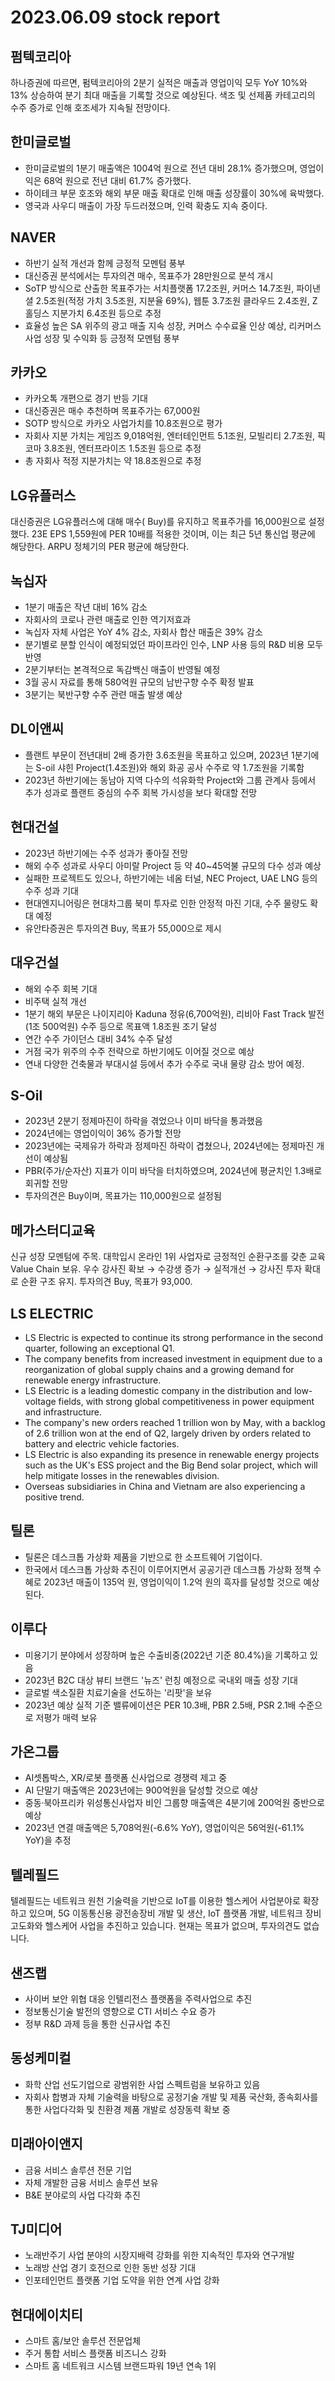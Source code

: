 # 2023.06.09 stock report
## 펌텍코리아
하나증권에 따르면, 펌텍코리아의 2분기 실적은 매출과 영업이익 모두 YoY 10%와 13% 상승하여 분기 최대 매출을 기록할 것으로 예상된다. 색조 및 선제품 카테고리의 수주 증가로 인해 호조세가 지속될 전망이다.
## 한미글로벌
- 한미글로벌의 1분기 매출액은 1004억 원으로 전년 대비 28.1% 증가했으며, 영업이익은 68억 원으로 전년 대비 61.7% 증가했다.
- 하이테크 부문 호조와 해외 부문 매출 확대로 인해 매출 성장률이 30%에 육박했다.
- 영국과 사우디 매출이 가장 두드러졌으며, 인력 확충도 지속 중이다.
## NAVER
- 하반기 실적 개선과 함께 긍정적 모멘텀 풍부
- 대신증권 분석에서는 투자의견 매수, 목표주가 28만원으로 분석 개시
- SoTP 방식으로 산출한 목표주가는 서치플랫폼 17.2조원, 커머스 14.7조원, 파이낸셜 2.5조원(적정 가치 3.5조원, 지분율 69%), 웹툰 3.7조원 클라우드 2.4조원, Z홀딩스 지분가치 6.4조원 등으로 추정
- 효율성 높은 SA 위주의 광고 매출 지속 성장, 커머스 수수료율 인상 예상, 리커머스 사업 성장 및 수익화 등 긍정적 모멘텀 풍부
## 카카오
- 카카오톡 개편으로 경기 반등 기대
- 대신증권은 매수 추천하며 목표주가는 67,000원
- SOTP 방식으로 카카오 사업가치를 10.8조원으로 평가
- 자회사 지분 가치는 게임즈 9,018억원, 엔터테인먼트 5.1조원, 모빌리티 2.7조원, 픽코마 3.8조원, 엔터프라이즈 1.5조원 등으로 추정
- 총 자회사 적정 지분가치는 약 18.8조원으로 추정
## LG유플러스
대신증권은 LG유플러스에 대해 매수( Buy)를 유지하고 목표주가를 16,000원으로 설정했다. 23E EPS 1,559원에 PER 10배를 적용한 것이며, 이는 최근 5년 통신업 평균에 해당한다. ARPU 정체기의 PER 평균에 해당한다.
## 녹십자
- 1분기 매출은 작년 대비 16% 감소
- 자회사의 코로나 관련 매출로 인한 역기저효과
- 녹십자 자체 사업은 YoY 4% 감소, 자회사 합산 매출은 39% 감소
- 분기별로 분할 인식이 예정되었던 파이프라인 인수, LNP 사용 등의 R&D 비용 모두 반영
- 2분기부터는 본격적으로 독감백신 매출이 반영될 예정
- 3월 공시 자료를 통해 580억원 규모의 남반구향 수주 확정 발표
- 3분기는 북반구향 수주 관련 매출 발생 예상
## DL이앤씨
- 플랜트 부문이 전년대비 2배 증가한 3.6조원을 목표하고 있으며, 2023년 1분기에는 S-oil 샤힌 Project(1.4조원)와 해외 화공 공사 수주로 약 1.7조원을 기록함
- 2023년 하반기에는 동남아 지역 다수의 석유화학 Project와 그룹 관계사 등에서 추가 성과로 플랜트 중심의 수주 회복 가시성을 보다 확대할 전망
## 현대건설
- 2023년 하반기에는 수주 성과가 좋아질 전망
- 해외 수주 성과로 사우디 아미랄 Project 등 약 40~45억불 규모의 다수 성과 예상
- 실패한 프로젝트도 있으나, 하반기에는 네옴 터널, NEC Project, UAE LNG 등의 수주 성과 기대
- 현대엔지니어링은 현대차그룹 북미 투자로 인한 안정적 마진 기대, 수주 물량도 확대 예정
- 유안타증권은 투자의견 Buy, 목표가 55,000으로 제시
## 대우건설
- 해외 수주 회복 기대
- 비주택 실적 개선
- 1분기 해외 부문은 나이지리아 Kaduna 정유(6,700억원), 리비아 Fast Track 발전(1조 500억원) 수주 등으로 목표액 1.8조원 조기 달성
- 연간 수주 가이던스 대비 34% 수주 달성
- 거점 국가 위주의 수주 전략으로 하반기에도 이어질 것으로 예상
- 연내 다양한 건축물과 부대시설 등에서 추가 수주로 국내 물량 감소 방어 예정.
## S-Oil
- 2023년 2분기 정제마진이 하락을 겪었으나 이미 바닥을 통과했음
- 2024년에는 영업이익이 36% 증가할 전망
- 2023년에는 국제유가 하락과 정제마진 하락이 겹쳤으나, 2024년에는 정제마진 개선이 예상됨
- PBR(주가/순자산) 지표가 이미 바닥을 터치하였으며, 2024년에 평균치인 1.3배로 회귀할 전망
- 투자의견은 Buy이며, 목표가는 110,000원으로 설정됨
## 메가스터디교육
신규 성장 모멘텀에 주목. 대학입시 온라인 1위 사업자로 긍정적인 순환구조를 갖춘 교육 Value Chain 보유. 우수 강사진 확보 → 수강생 증가 → 실적개선 → 강사진 투자 확대로 순환 구조 유지. 투자의견 Buy, 목표가 93,000.
## LS ELECTRIC
- LS Electric is expected to continue its strong performance in the second quarter, following an exceptional Q1.
- The company benefits from increased investment in equipment due to a reorganization of global supply chains and a growing demand for renewable energy infrastructure.
- LS Electric is a leading domestic company in the distribution and low-voltage fields, with strong global competitiveness in power equipment and infrastructure.
- The company's new orders reached 1 trillion won by May, with a backlog of 2.6 trillion won at the end of Q2, largely driven by orders related to battery and electric vehicle factories.
- LS Electric is also expanding its presence in renewable energy projects such as the UK's ESS project and the Big Bend solar project, which will help mitigate losses in the renewables division.
- Overseas subsidiaries in China and Vietnam are also experiencing a positive trend.
## 틸론
- 틸론은 데스크톱 가상화 제품을 기반으로 한 소프트웨어 기업이다.
- 한국에서 데스크톱 가상화 추진이 이루어지면서 공공기관 데스크톱 가상화 정책 수혜로 2023년 매출이 135억 원, 영업이익이 1.2억 원의 흑자를 달성할 것으로 예상된다.
## 이루다
- 미용기기 분야에서 성장하며 높은 수출비중(2022년 기준 80.4%)을 기록하고 있음
- 2023년 B2C 대상 뷰티 브랜드 '뉴즈' 런칭 예정으로 국내외 매출 성장 기대
- 글로벌 색소질환 치료기술을 선도하는 '리팟'을 보유
- 2023년 예상 실적 기준 밸류에이션은 PER 10.3배, PBR 2.5배, PSR 2.1배 수준으로 저평가 매력 보유
## 가온그룹
- AI셋톱박스, XR/로봇 플랫폼 신사업으로 경쟁력 제고 중
- AI 단말기 매출액은 2023년에는 900억원을 달성할 것으로 예상
- 중동·북아프리카 위성통신사업자 비인 그룹향 매출액은 4분기에 200억원 중반으로 예상
- 2023년 연결 매출액은 5,708억원(-6.6% YoY), 영업이익은 56억원(-61.1% YoY)을 추정
## 텔레필드
텔레필드는 네트워크 원천 기술력을 기반으로 IoT를 이용한 헬스케어 사업분야로 확장하고 있으며, 5G 이동통신용 광전송장비 개발 및 생산, IoT 플랫폼 개발, 네트워크 장비 고도화와 헬스케어 사업을 추진하고 있습니다. 현재는 목표가 없으며, 투자의견도 없습니다.
## 샌즈랩
- 사이버 보안 위협 대응 인텔리전스 플랫폼을 주력사업으로 추진
- 정보통신기술 발전의 영향으로 CTI 서비스 수요 증가
- 정부 R&D 과제 등을 통한 신규사업 추진
## 동성케미컬
- 화학 산업 선도기업으로 광범위한 사업 스펙트럼을 보유하고 있음
- 자회사 합병과 자체 기술력을 바탕으로 공정기술 개발 및 제품 국산화, 종속회사를 통한 사업다각화 및 친환경 제품 개발로 성장동력 확보 중
## 미래아이앤지
- 금융 서비스 솔루션 전문 기업
- 자체 개발한 금융 서비스 솔루션 보유
- B&E 분야로의 사업 다각화 추진
## TJ미디어
- 노래반주기 사업 분야의 시장지배력 강화를 위한 지속적인 투자와 연구개발
- 노래방 산업 경기 호전으로 인한 동반 성장 기대
- 인포테인먼트 플랫폼 기업 도약을 위한 연계 사업 강화
## 현대에이치티
- 스마트 홈/보안 솔루션 전문업체
- 주거 통합 서비스 플랫폼 비즈니스 강화
- 스마트 홈 네트워크 시스템 브랜드파워 19년 연속 1위